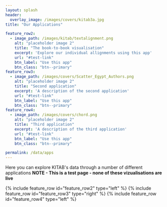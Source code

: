 ```yaml
---
layout: splash
header:
  overlay_image: /images/covers/kitab3a.jpg
title: "Our Applications"

feature_row2:
  - image_path: /images/kitab/textalignment.png
    alt: "placeholder image 2"
    title: "The book-to-book visualisation"
    excerpt: 'Explore our individual allignments using this app'
    url: "#test-link"
    btn_label: "Use this app"
    btn_class: "btn--primary"
feature_row3:
  - image_path: /images/covers/Scatter_Egypt_Authors.png
    alt: "placeholder image 2"
    title: "Second application"
    excerpt: 'A description of the second application'
    url: "#test-link"
    btn_label: "Use this app"
    btn_class: "btn--primary"
feature_row4:
  - image_path: /images/covers/chord.png
    alt: "placeholder image 2"
    title: "Third application"
    excerpt: 'A description of the third application'
    url: "#test-link"
    btn_label: "Use this app"
    btn_class: "btn--primary"

permalink: /data/apps
---
```


Here you can explore KITAB's data through a number of different applications 
**NOTE - This is a test page - none of these vizualisations are live**

 {% include feature_row id="feature_row2" type="left" %}
 {% include feature_row id="feature_row3" type="right" %}
 {% include feature_row id="feature_row4" type="left" %}